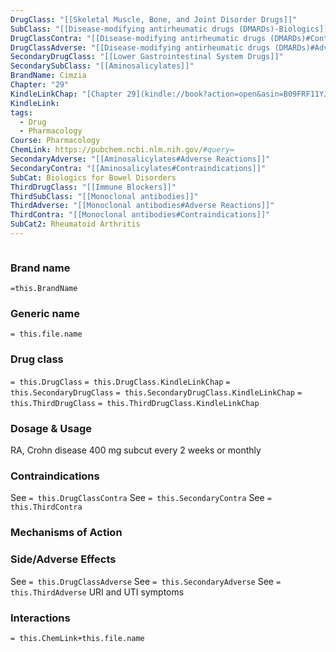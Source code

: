 ```yaml
---
DrugClass: "[[Skeletal Muscle, Bone, and Joint Disorder Drugs]]"
SubClass: "[[Disease-modifying antirheumatic drugs (DMARDs)-Biologics]]"
DrugClassContra: "[[Disease-modifying antirheumatic drugs (DMARDs)#Contraindications]]"
DrugClassAdverse: "[[Disease-modifying antirheumatic drugs (DMARDs)#Adverse Reactions]]"
SecondaryDrugClass: "[[Lower Gastrointestinal System Drugs]]"
SecondarySubClass: "[[Aminosalicylates]]"
BrandName: Cimzia
Chapter: "29"
KindleLinkChap: "[Chapter 29](kindle://book?action=open&asin=B09FRF11YJ&location=15248)"
KindleLink: 
tags:
  - Drug
  - Pharmacology
Course: Pharmacology
ChemLink: https://pubchem.ncbi.nlm.nih.gov/#query=
SecondaryAdverse: "[[Aminosalicylates#Adverse Reactions]]"
SecondaryContra: "[[Aminosalicylates#Contraindications]]"
SubCat: Biologics for Bowel Disorders
ThirdDrugClass: "[[Immune Blockers]]"
ThirdSubClass: "[[Monoclonal antibodies]]"
ThirdAdverse: "[[Monoclonal antibodies#Adverse Reactions]]"
ThirdContra: "[[Monoclonal antibodies#Contraindications]]"
SubCat2: Rheumatoid Arthritis
---
```

```smiles

```

### Brand name
`=this.BrandName`

### Generic name
`= this.file.name`

### Drug class 
`= this.DrugClass`
	`= this.DrugClass.KindleLinkChap`
`= this.SecondaryDrugClass`
	`= this.SecondaryDrugClass.KindleLinkChap`
`= this.ThirdDrugClass`
	`= this.ThirdDrugClass.KindleLinkChap`

### Dosage & Usage
RA, Crohn disease 
400 mg subcut every 2 weeks or monthly

### Contraindications
See `= this.DrugClassContra`
See `= this.SecondaryContra`
See `= this.ThirdContra`

### Mechanisms of Action

### Side/Adverse Effects
See `= this.DrugClassAdverse`
See `= this.SecondaryAdverse`
See `= this.ThirdAdverse`
URI and UTI symptoms 

### Interactions

`= this.ChemLink+this.file.name`

